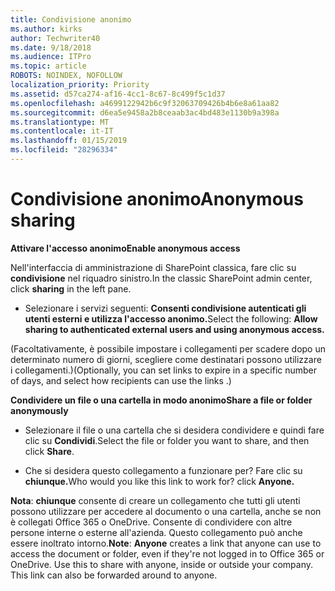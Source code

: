 ```yaml
---
title: Condivisione anonimo
ms.author: kirks
author: Techwriter40
ms.date: 9/18/2018
ms.audience: ITPro
ms.topic: article
ROBOTS: NOINDEX, NOFOLLOW
localization_priority: Priority
ms.assetid: d57ca274-af16-4cc1-8c67-8c499f5c1d37
ms.openlocfilehash: a4699122942b6c9f32063709426b4b6e8a61aa82
ms.sourcegitcommit: d6ea5e9458a2b8ceaab3ac4bd483e1130b9a398a
ms.translationtype: MT
ms.contentlocale: it-IT
ms.lasthandoff: 01/15/2019
ms.locfileid: "28296334"
---
```

# <a name="anonymous-sharing"></a><span data-ttu-id="a27aa-102">Condivisione anonimo</span><span class="sxs-lookup"><span data-stu-id="a27aa-102">Anonymous sharing</span></span>

 <span data-ttu-id="a27aa-103">**Attivare l'accesso anonimo**</span><span class="sxs-lookup"><span data-stu-id="a27aa-103">**Enable anonymous access**</span></span>
  
<span data-ttu-id="a27aa-104">Nell'interfaccia di amministrazione di SharePoint classica, fare clic su **condivisione** nel riquadro sinistro.</span><span class="sxs-lookup"><span data-stu-id="a27aa-104">In the classic SharePoint admin center, click **sharing** in the left pane.</span></span> 
  
- <span data-ttu-id="a27aa-105">Selezionare i servizi seguenti: **Consenti condivisione autenticati gli utenti esterni e utilizza l'accesso anonimo.**</span><span class="sxs-lookup"><span data-stu-id="a27aa-105">Select the following: **Allow sharing to authenticated external users and using anonymous access.**</span></span>
  
<span data-ttu-id="a27aa-106">(Facoltativamente, è possibile impostare i collegamenti per scadere dopo un determinato numero di giorni, scegliere come destinatari possono utilizzare i collegamenti.)</span><span class="sxs-lookup"><span data-stu-id="a27aa-106">(Optionally, you can set links to expire in a specific number of days, and select how recipients can use the links .)</span></span>
    
 <span data-ttu-id="a27aa-107">**Condividere un file o una cartella in modo anonimo**</span><span class="sxs-lookup"><span data-stu-id="a27aa-107">**Share a file or folder anonymously**</span></span>
  
- <span data-ttu-id="a27aa-108">Selezionare il file o una cartella che si desidera condividere e quindi fare clic su **Condividi**.</span><span class="sxs-lookup"><span data-stu-id="a27aa-108">Select the file or folder you want to share, and then click **Share**.</span></span> 
    
- <span data-ttu-id="a27aa-109">Che si desidera questo collegamento a funzionare per? Fare clic su **chiunque.**</span><span class="sxs-lookup"><span data-stu-id="a27aa-109">Who would you like this link to work for? click **Anyone.**</span></span>
  
 <span data-ttu-id="a27aa-p101">**Nota**: **chiunque** consente di creare un collegamento che tutti gli utenti possono utilizzare per accedere al documento o una cartella, anche se non è collegati Office 365 o OneDrive. Consente di condividere con altre persone interne o esterne all'azienda. Questo collegamento può anche essere inoltrato intorno.</span><span class="sxs-lookup"><span data-stu-id="a27aa-p101">**Note**: **Anyone** creates a link that anyone can use to access the document or folder, even if they're not logged in to Office 365 or OneDrive. Use this to share with anyone, inside or outside your company. This link can also be forwarded around to anyone.</span></span> 
    

